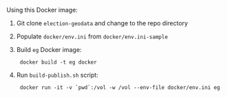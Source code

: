 Using this Docker image:

1. Git clone `election-geodata` and change to the repo directory
2. Populate `docker/env.ini` from `docker/env.ini-sample`
3. Build `eg` Docker image:
    
        docker build -t eg docker
    
4. Run `build-publish.sh` script:
    
        docker run -it -v `pwd`:/vol -w /vol --env-file docker/env.ini eg
